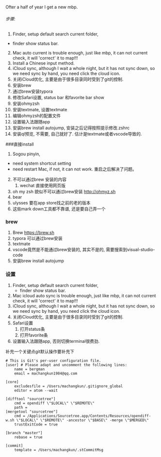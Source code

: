 Ofter a half of year I get a new mbp. 

###### 步骤:

1. Finder, setup default search current folder,
  - finder show status bar.
2. Mac auto current is trouble enough, just like mbp, it can not current check, it will 'correct' it to map!!!
3. Install a Chinese input method.
4. iCloud sync, although I wait a whole night, but it has not sync down, so we need sync by hand, you need click the cloud icon.
5. 关闭iCloud优化, 主要是由于很多目录同时受到了git的控制.
6. 安装brew
7. 通过brew安装typora
8. 修改Safari设置, status bar 和favorite bar show
9. 安装ohmyzsh
10. 安装textmate, 设置textmate
11. 编辑ohmyzsh的配置文件
12. 设置输入法跟随app
13. 安装brew install autojump, 安装之后记得按照提示修改.zshrc
14. 安装ql预览, 不需要, 自己就好了. 估计是textmate或者vscode导致的.



###直接install

1. Sogou pinyin, 
  - need system shortcut setting
  - need restart Mac, if not, it can not work. 重启之后解决了问题。
2. 不可以通过brew 安装的内容
   1. wechat 直接使用网页版
3. oh my zsh 貌似不可以通过brew安装 http://ohmyz.sh
4. bear
5. ulysses 要在app store找之前的老的版本
6. 这些mark down工具都不靠谱, 还是要自己弄一个




### brew

1. Brew https://brew.sh
2. typora 可以通过brew安装
3. textmate
4. vscode竟然是不能通过brew安装的, 其实不是的, 需要搜索到visual-studio-code
5. 安装brew install autojump


### 设置

1. Finder, setup default search current folder,
   - finder show status bar.
2. Mac icloud auto sync is trouble enough, just like mbp, it can not current check, it will 'correct' it to map!!!
3. iCloud sync, although I wait a whole night, but it has not sync down, so we need sync by hand, you need click the cloud icon.
4. 关闭iCloud优化, 主要是由于很多目录同时受到了git的控制.
5. Safari设置
   1. 打开status条
   2. 打开favorite条
6. 设置输入法跟随app, 否则切换terminal很费劲.


补充一个关键点git默认操作要补充下

```
# This is Git's per-user configuration file.
[user] # Please adapt and uncomment the following lines:
	name = bergman
	email = machangkun1984@qq.com

[core]
	excludesfile = /Users/machangkun/.gitignore_global
	editor = atom --wait

[difftool "sourcetree"]
	cmd = opendiff \"$LOCAL\" \"$REMOTE\"
	path = 
[mergetool "sourcetree"]
	cmd = /Applications/Sourcetree.app/Contents/Resources/opendiff-w.sh \"$LOCAL\" \"$REMOTE\" -ancestor \"$BASE\" -merge \"$MERGED\"
	trustExitCode = true

[branch "master"]
	rebase = true
	
[commit]
	template = /Users/machangkun/.stCommitMsg

```




